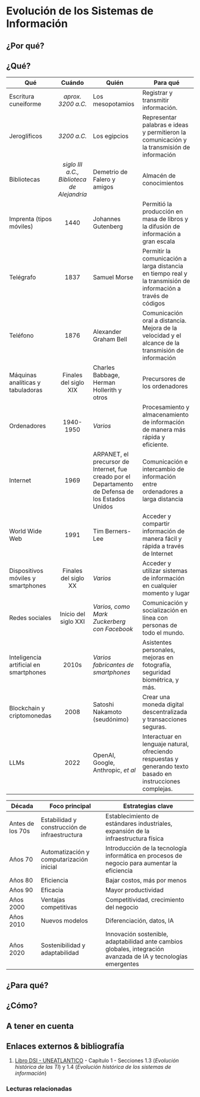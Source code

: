 # Evolución de los Sistemas de Información

## ¿Por qué?



## ¿Qué?

|Qué|Cuándo|Quién|Para qué|
|-|:-:|-|-|
|Escritura cuneiforme| *aprox. 3200 a.C.* | Los mesopotamios | Registrar y transmitir información. |
|Jeroglíficos| *3200 a.C.* | Los egipcios | Representar palabras e ideas y permitieron la comunicación y la transmisión de información |
|Bibliotecas| *siglo III a.C., Biblioteca de Alejandría* | Demetrio de Falero y amigos | Almacén de conocimientos |
|Imprenta (tipos móviles)| 1440 | Johannes Gutenberg | Permitió la producción en masa de libros y la difusión de información a gran escala |
|Telégrafo| 1837 | Samuel Morse | Permitir la comunicación a larga distancia en tiempo real y la transmisión de información a través de códigos |
|Teléfono| 1876 | Alexander Graham Bell | Comunicación oral a distancia. Mejora de la velocidad y el alcance de la transmisión de información |
|Máquinas analíticas y tabuladoras| Finales del siglo XIX | Charles Babbage, Herman Hollerith y otros | Precursores de los ordenadores |
|Ordenadores| 1940-1950 | *Varios* | Procesamiento y almacenamiento de información de manera más rápida y eficiente. |
|Internet| 1969 | ARPANET, el precursor de Internet, fue creado por el Departamento de Defensa de los Estados Unidos | Comunicación e intercambio de información entre ordenadores a larga distancia |
|World Wide Web| 1991 | Tim Berners-Lee | Acceder y compartir información de manera fácil y rápida a través de Internet |
|Dispositivos móviles y smartphones| Finales del siglo XX | *Varios* | Acceder y utilizar sistemas de información en cualquier momento y lugar |
|Redes sociales| Inicio del siglo XXI | *Varios, como Mark Zuckerberg con Facebook* | Comunicación y socialización en línea con personas de todo el mundo. |
|Inteligencia artificial en smartphones| 2010s | *Varios fabricantes de smartphones* | Asistentes personales, mejoras en fotografía, seguridad biométrica, y más. |
|Blockchain y criptomonedas| 2008 | Satoshi Nakamoto (seudónimo) | Crear una moneda digital descentralizada y transacciones seguras. |
|LLMs| 2022 | OpenAI, Google, Anthropic, *et al* | Interactuar en lenguaje natural, ofreciendo respuestas y generando texto basado en instrucciones complejas. |

|Década|Foco principal|Estrategias clave|
|-|-|-|
| Antes de los 70s | Estabilidad y construcción de infraestructura | Establecimiento de estándares industriales, expansión de la infraestructura física |
| Años 70 | Automatización y computarización inicial | Introducción de la tecnología informática en procesos de negocio para aumentar la eficiencia |
| Años 80 | Eficiencia | Bajar costos, más por menos |
| Años 90 | Eficacia | Mayor productividad |
| Años 2000 | Ventajas competitivas | Competitividad, crecimiento del negocio |
| Años 2010 | Nuevos modelos | Diferenciación, datos, IA |
| Años 2020 | Sostenibilidad y adaptabilidad | Innovación sostenible, adaptabilidad ante cambios globales, integración avanzada de IA y tecnologías emergentes |

## ¿Para qué?



## ¿Cómo?



## A tener en cuenta


## Enlaces externos & bibliografía

1. [Libro DSI - UNEATLANTICO](https://campus.uneatlantico.es/pluginfile.php/68989/mod_folder/content/0/Libro%20DSI%20-%20UNEATLANTICO.pdf?forcedownload=1) - Capítulo 1 - Secciones 1.3 (*Evolución histórica de las TI*) y 1.4 (*Evolución histórica de los sistemas de información*)

### Lecturas relacionadas
